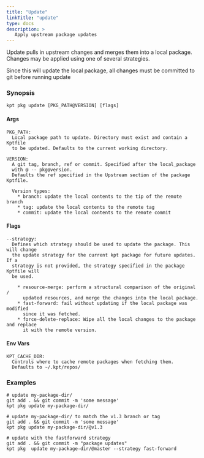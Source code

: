 ```yaml
---
title: "Update"
linkTitle: "update"
type: docs
description: >
   Apply upstream package updates
---
```

<!--mdtogo:Short
    Apply upstream package updates
-->

Update pulls in upstream changes and merges them into a local package.
Changes may be applied using one of several strategies.

Since this will update the local package, all changes must be committed to 
git before running update

### Synopsis
<!--mdtogo:Long-->
```
kpt pkg update [PKG_PATH@VERSION] [flags]
```

#### Args

```
PKG_PATH:
  Local package path to update. Directory must exist and contain a Kptfile
  to be updated. Defaults to the current working directory.

VERSION:
  A git tag, branch, ref or commit. Specified after the local_package
  with @ -- pkg@version.
  Defaults the ref specified in the Upstream section of the package Kptfile.

  Version types:
    * branch: update the local contents to the tip of the remote branch
    * tag: update the local contents to the remote tag
    * commit: update the local contents to the remote commit
```

#### Flags

```
--strategy:
  Defines which strategy should be used to update the package. This will change
  the update strategy for the current kpt package for future updates. If a
  strategy is not provided, the strategy specified in the package Kptfile will
  be used.

    * resource-merge: perform a structural comparison of the original /
      updated resources, and merge the changes into the local package.
    * fast-forward: fail without updating if the local package was modified
      since it was fetched.
    * force-delete-replace: Wipe all the local changes to the package and replace
      it with the remote version.
```

#### Env Vars

```
KPT_CACHE_DIR:
  Controls where to cache remote packages when fetching them.
  Defaults to ~/.kpt/repos/
```
<!--mdtogo-->

### Examples
<!--mdtogo:Examples-->
```shell
# update my-package-dir/
git add . && git commit -m 'some message'
kpt pkg update my-package-dir/
```

```shell
# update my-package-dir/ to match the v1.3 branch or tag
git add . && git commit -m 'some message'
kpt pkg update my-package-dir/@v1.3
```

```shell
# update with the fastforward strategy
git add . && git commit -m "package updates"
kpt pkg  update my-package-dir/@master --strategy fast-forward
```
<!--mdtogo-->

